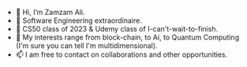 - 👋 Hi, I’m Zamzam Ali.
- 👀 Software Engineering extraordinaire.
- 🌱 CS50 class of 2023 & Udemy class of I-can't-wait-to-finish.
- 💞️ My interests range from block-chain, to Ai, to Quantum Computing (I'm sure you can tell I'm multidimensional).
- 📫 I am free to contact on collaborations and other opportunities.

<!---
developer020/developer020 is a ✨ special ✨ repository because its `README.md` (this file) appears on your GitHub profile.
You can click the Preview link to take a look at your changes.
--->
